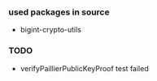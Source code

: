 ### used packages in source

* bigint-crypto-utils

### TODO

* verifyPaillierPublicKeyProof test failed
